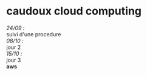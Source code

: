 # **caudoux cloud computing**
*24/09 :*  
suivi d'une procedure  
*08/10 :*    
jour 2  
*15/10 :*  
jour 3  
**aws**
